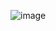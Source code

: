 ![image](https://user-images.githubusercontent.com/38404580/90073453-d7eeec80-dd16-11ea-9a35-9a2b33436ba9.png)
